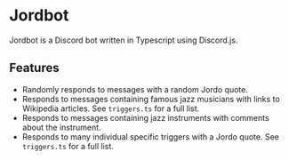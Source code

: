 # Jordbot

Jordbot is a Discord bot written in Typescript using Discord.js.

## Features

- Randomly responds to messages with a random Jordo quote.
- Responds to messages containing famous jazz musicians with links to Wikipedia articles. See `triggers.ts` for a full list.
- Responds to messages containing jazz instruments with comments about the instrument.
- Responds to many individual specific triggers with a Jordo quote. See `triggers.ts` for a full list.
